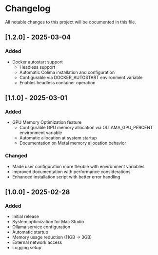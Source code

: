 # Changelog

All notable changes to this project will be documented in this file.

## [1.2.0] - 2025-03-04

### Added
- Docker autostart support
  - Headless support
  - Automatic Colima installation and configuration
  - Configurable via DOCKER_AUTOSTART environment variable
  - Enables headless container operation

## [1.1.0] - 2025-03-01

### Added
- GPU Memory Optimization feature
  - Configurable GPU memory allocation via OLLAMA_GPU_PERCENT environment variable
  - Automatic allocation at system startup
  - Documentation on Metal memory allocation behavior

### Changed
- Made user configuration more flexible with environment variables
- Improved documentation with performance considerations
- Enhanced installation script with better error handling

## [1.0.0] - 2025-02-28

### Added
- Initial release
- System optimization for Mac Studio
- Ollama service configuration
- Automatic startup
- Memory usage reduction (11GB → 3GB)
- External network access
- Logging setup 